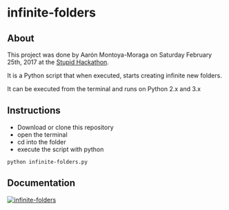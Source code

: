 # infinite-folders

## About

This project was done by Aarón Montoya-Moraga on Saturday February 25th, 2017 at the [Stupid Hackathon](stupidhackaton.com).

It is a Python script that when executed, starts creating infinite new folders.

It can be executed from the terminal and runs on Python 2.x and 3.x

## Instructions

* Download or clone this repository
* open the terminal
* cd into the folder
* execute the script with python

```shell
python infinite-folders.py
```

## Documentation

[![infinite-folders](https://github.com/montoyamoraga/project_infinite_folders/raw/master/documentation/infinite_folders.png)](https://vimeo.com/205716740)
